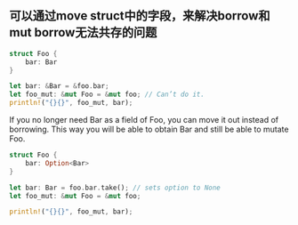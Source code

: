 ## 可以通过move struct中的字段，来解决borrow和mut borrow无法共存的问题

```rust
struct Foo {
    bar: Bar
}

let bar: &Bar = &foo.bar;
let foo_mut: &mut Foo = &mut foo; // Can’t do it.
println!("{}{}", foo_mut, bar);
```

If you no longer need Bar as a field of Foo, you can move it out instead of borrowing. This way you will be able to obtain Bar and still be able to mutate Foo.

```rust
struct Foo {
    bar: Option<Bar>
}

let bar: Bar = foo.bar.take(); // sets option to None
let foo_mut: &mut Foo = &mut foo;

println!("{}{}", foo_mut, bar);
```

